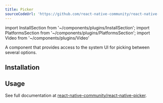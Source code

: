 ```yaml
---
title: Picker
sourceCodeUrl: 'https://github.com/react-native-community/react-native-picker'
---
```


import InstallSection from '~/components/plugins/InstallSection';
import PlatformsSection from '~/components/plugins/PlatformsSection';
import Video from '~/components/plugins/Video'

<!-- todo: add video -->

A component that provides access to the system UI for picking between several options.

<PlatformsSection android emulator ios simulator />

## Installation

<InstallSection packageName="@react-native-community/picker" href="https://github.com/react-native-community/react-native-picker#getting-started" />

## Usage

See full documentation at [react-native-community/react-native-picker](https://github.com/react-native-community/react-native-picker).
